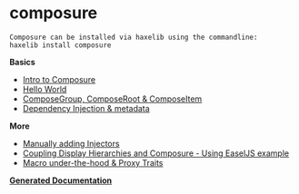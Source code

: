composure
============

	Composure can be installed via haxelib using the commandline:
	haxelib install composure

**Basics**
* [Intro to Composure](http://github.com/TomByrne/composure/wiki)
* [Hello World](http://github.com/TomByrne/composure/wiki/Hello-World)
* [ComposeGroup, ComposeRoot & ComposeItem](http://github.com/TomByrne/composure/wiki/ComposeGroup,-ComposeRoot-&-ComposeItem)
* [Dependency Injection & metadata](http://github.com/TomByrne/composure/wiki/Dependency-Injection-&-metadata)

**More**
* [Manually adding Injectors](http://github.com/TomByrne/composure/wiki/Manually-Adding-Injectors)
* [Coupling Display Hierarchies and Composure - Using EaselJS example](http://github.com/TomByrne/composure/wiki/Coupling-Display-Hierarchies-and-Composure---Using-EaselJS-example)
* [Macro under-the-hood & Proxy Traits](http://github.com/TomByrne/composure/wiki/Macro-under-the-hood-&-Proxy-Traits)

**[Generated Documentation](http://github.com/TomByrne/composure/wiki/Documentation---All-Classes)**
